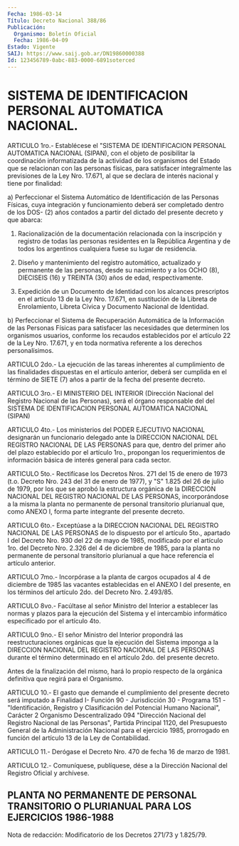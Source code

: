 ```yaml
---
Fecha: 1986-03-14
Título: Decreto Nacional 388/86
Publicación:
  Organismo: Boletín Oficial
  Fecha: 1986-04-09
Estado: Vigente
SAIJ: https://www.saij.gob.ar/DN19860000388
Id: 123456789-0abc-883-0000-6891soterced
---
```

# SISTEMA DE IDENTIFICACION PERSONAL AUTOMATICA NACIONAL.

<a id="1"></a>
ARTICULO  1ro.-  Establécese  el  "SISTEMA  DE  IDENTIFICACION PERSONAL AUTOMATICA NACIONAL (SIPAN), con el objeto de  posibilitar la  coordinación  informatizada  de  la actividad de los organismos del  Estado  que  se  relacionan  con  las personas  físicas,  para satisfacer integralmente las previsiones  de la Ley Nro. 17.671, al que  se  declara  de  interés nacional y tiene  por  finalidad:

a) Perfeccionar el Sistema  Automático  de  Identificación  de las Personas  Físicas,  cuya  integración  y  funcionamiento deberá ser completado  dentro  de  los  DOS- (2) años contados  a  partir  del dictado del presente decreto y que abarca:

1.  Racionalización  de  la  documentación    relacionada  con  la inscripción  y  registro  de  todas las personas residentes  en  la República Argentina y de todos  los  argentinos cualquiera fuese su lugar de residencia.

2. Diseño y mantenimiento del registro  automático,  actualizado y permanente de las personas, desde su nacimiento y a los  OCHO  (8), DIECISEIS  (16)  y  TREINTA (30) años de edad, respectivamente.

3.  Expedición de un  Documento  de  Identidad  con  los  alcances prescriptos en el artículo 13 de la Ley Nro. 17.671, en sustitución  de  la  Libreta  de  Enrolamiento,  Libreta  Cívica  y Documento Nacional de Identidad.

b)  Perfeccionar  el  Sistema  de  Recuperación  Automática  de la Información de las Personas Físicas para satisfacer las necesidades  que  determinen  los organismos usuarios, conforme los recaudos establecidos por el artículo  22  de la Ley Nro. 17.671, y en  toda  normativa  referente  a  los derechos personalísimos.

<a id="2"></a>
ARTICULO  2do.-  La  ejecución  de  las  tareas  inherentes al cumplimiento    de   las  finalidades  dispuestas  en  el  artículo anterior, deberá ser  cumplida  en  el  término de SIETE (7) años a partir de la fecha del presente decreto.

<a id="3"></a>
ARTICULO 3ro.- El MINISTERIO DEL INTERIOR (Dirección Nacional del Registro Nacional de las Personas), será el órgano responsable del del SISTEMA DE IDENTIFICACION  PERSONAL AUTOMATICA NACIONAL (SIPAN)

<a id="4"></a>
ARTICULO 4to.- Los ministerios del PODER EJECUTIVO NACIONAL designarán un funcionario delegado  ante  la DIRECCION NACIONAL DEL REGISTRO NACIONAL DE LAS PERSONAS para que, dentro del primer año del plazo establecido por el artículo 1ro., propongan los requerimientos de información básica de interés general para cada sector.

<a id="5"></a>
ARTICULO 5to.- Rectifícase los Decretos Nros. 271 del 15 de enero de 1973 (t.o. Decreto Nro. 243 del 31 de enero de 1977), y "S" 1.825 del 26 de julio de 1979, por los que se aprobó la estructura orgánica de la DIRECCION NACIONAL DEL REGISTRO NACIONAL DE LAS PERSONAS, incorporándose a la misma la planta no permanente de personal transitorio plurianual que, como ANEXO I, forma parte integrante del presente decreto.

<a id="6"></a>
ARTICULO 6to.- Exceptúase a la DIRECCION NACIONAL DEL REGISTRO NACIONAL  DE  LAS  PERSONAS  de  lo dispuesto por el artículo 5to., apartado I del Decreto Nro. 930 del  22 de mayo de 1985, modificado por el artículo 1ro. del Decreto Nro.  2.326  del 4 de diciembre de 1985,  para  la  planta  no  permanente  de  personal   transitorio plurianual    a  que  hace  referencia  el  artículo  anterior.

<a id="7"></a>
ARTICULO 7mo.- Incorpórase a la planta de cargos ocupados al 4 de diciembre de 1985 las vacantes establecidas en el ANEXO I del presente, en los términos del artículo 2do. del Decreto Nro. 2.493/85.

<a id="8"></a>
ARTICULO  8vo.-  Facúltase  al  señor  Ministro del Interior a establecer las normas y plazos para la ejecución  del  Sistema y el intercambio  informático  especificado  por  el  artículo  4to.

<a id="9"></a>
ARTICULO 9no.- El señor Ministro del Interior propondrá las reestructuraciones orgánicas que la ejecución del Sistema imponga a la DIRECCION NACIONAL DEL REGISTRO NACIONAL DE LAS PERSONAS durante el término determinado en el artículo 2do. del presente decreto.

Antes de la finalización del mismo,  hará lo propio respecto de la orgánica definitiva que regirá para el Organismo.

<a id="10"></a>
ARTICULO 10.- El gasto que demande el cumplimiento del presente decreto  será  imputado a Finalidad I- Función 90 - Jurisdicción 30 - Programa 151 -  "Identificación,  Registro  y  Clasificación  del Potencial  Humano  Nacional",  Carácter 2 Organismo Descentralizado 094 "Dirección Nacional del Registro  Nacional  de  las  Personas", Partida Principal 1120, del Presupuesto General de la Administración  Nacional  para  el  ejercicio  1985, prorrogado  en función del artículo 13 de la Ley de Contabilidad.

<a id="11"></a>
ARTICULO 11.- Derógase el Decreto Nro. 470 de fecha 16 de marzo de 1981.

<a id="12"></a>
ARTICULO 12.- Comuníquese, publíquese, dése a la Dirección Nacional del Registro Oficial y archívese.

## PLANTA  NO PERMANENTE DE PERSONAL TRANSITORIO O PLURIANUAL PARA LOS EJERCICIOS 1986-1988

<a id="1"></a>
Nota de redacción: Modificatorio de los Decretos 271/73 y 1.825/79.